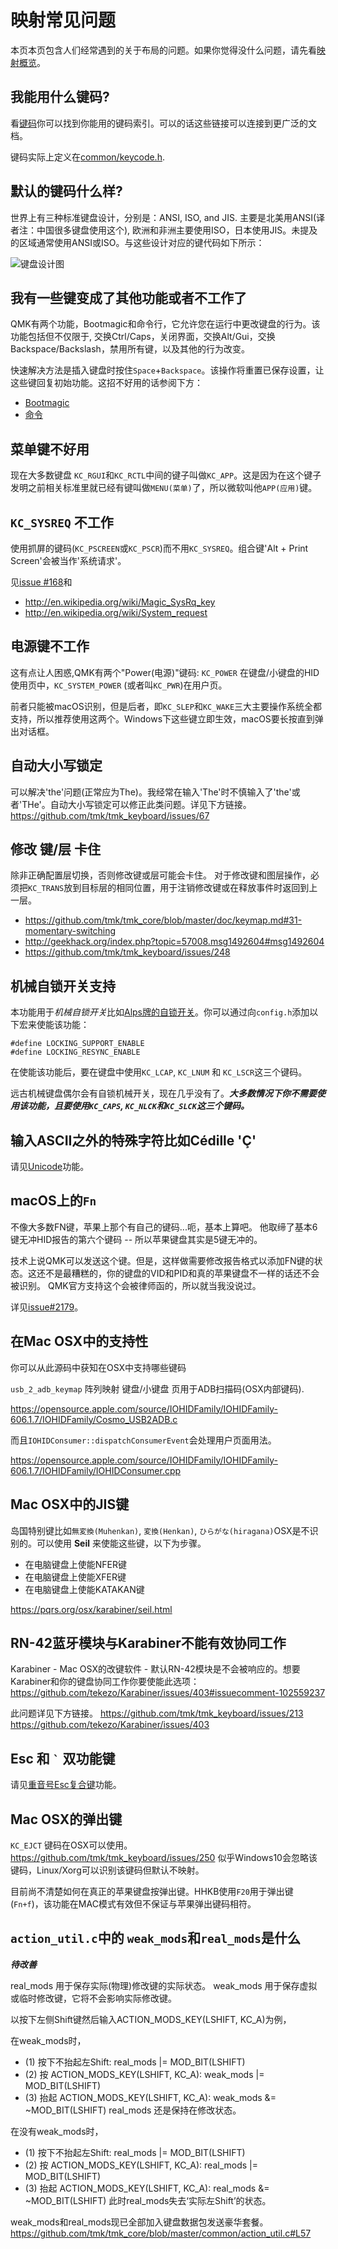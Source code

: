 # 映射常见问题

本页本页包含人们经常遇到的关于布局的问题。如果你觉得没什么问题，请先看[映射概览](zh-cn/keymap.md)。

## 我能用什么键码?
看[键码](zh-cn/keycodes.md)你可以找到你能用的键码索引。可以的话这些链接可以连接到更广泛的文档。

键码实际上定义在[common/keycode.h](https://github.com/qmk/qmk_firmware/blob/master/tmk_core/common/keycode.h).

## 默认的键码什么样?

世界上有三种标准键盘设计，分别是：ANSI, ISO, and JIS. 主要是北美用ANSI(译者注：中国很多键盘使用这个), 欧洲和非洲主要使用ISO，日本使用JIS。未提及的区域通常使用ANSI或ISO。与这些设计对应的键代码如下所示：

<!-- 该图片的来源: http://www.keyboard-layout-editor.com/#/gists/bf431647d1001cff5eff20ae55621e9a -->
![键盘设计图](https://i.imgur.com/5wsh5wM.png)

## 我有一些键变成了其他功能或者不工作了

QMK有两个功能，Bootmagic和命令行，它允许您在运行中更改键盘的行为。该功能包括但不仅限于, 交换Ctrl/Caps，关闭界面，交换Alt/Gui，交换 Backspace/Backslash，禁用所有键，以及其他的行为改变。

快速解决方法是插入键盘时按住`Space`+`Backspace`。该操作将重置已保存设置，让这些键回复初始功能。这招不好用的话参阅下方：

* [Bootmagic](zh-cn/feature_bootmagic.md)
* [命令](zh-cn/feature_command.md) 

## 菜单键不好用

现在大多数键盘 `KC_RGUI`和`KC_RCTL`中间的键子叫做`KC_APP`。这是因为在这个键子发明之前相关标准里就已经有键叫做`MENU(菜单)`了，所以微软叫他`APP(应用)`键。

## `KC_SYSREQ` 不工作
使用抓屏的键码(`KC_PSCREEN`或`KC_PSCR`)而不用`KC_SYSREQ`。组合键'Alt + Print Screen'会被当作'系统请求'。

见[issue #168](https://github.com/tmk/tmk_keyboard/issues/168)和
* http://en.wikipedia.org/wiki/Magic_SysRq_key
* http://en.wikipedia.org/wiki/System_request

## 电源键不工作

这有点让人困惑,QMK有两个"Power(电源)"键码: `KC_POWER` 在键盘/小键盘的HID使用页中，`KC_SYSTEM_POWER` (或者叫`KC_PWR`)在用户页。

前者只能被macOS识别，但是后者，即`KC_SLEP`和`KC_WAKE`三大主要操作系统全都支持，所以推荐使用这两个。Windows下这些键立即生效，macOS要长按直到弹出对话框。

## 自动大小写锁定
可以解决'the'问题(正常应为The)。我经常在输入'The'时不慎输入了'the'或者'THe'。自动大小写锁定可以修正此类问题。详见下方链接。
https://github.com/tmk/tmk_keyboard/issues/67

## 修改 键/层 卡住
除非正确配置层切换，否则修改键或层可能会卡住。
对于修改键和图层操作，必须把`KC_TRANS`放到目标层的相同位置，用于注销修改键或在释放事件时返回到上一层。

* https://github.com/tmk/tmk_core/blob/master/doc/keymap.md#31-momentary-switching
* http://geekhack.org/index.php?topic=57008.msg1492604#msg1492604
* https://github.com/tmk/tmk_keyboard/issues/248


## 机械自锁开关支持

本功能用于*机械自锁开关*比如[Alps牌的自锁开关](http://deskthority.net/wiki/Alps_SKCL_Lock)。你可以通过向`config.h`添加以下宏来使能该功能：

```
#define LOCKING_SUPPORT_ENABLE
#define LOCKING_RESYNC_ENABLE
```

在使能该功能后，要在键盘中使用`KC_LCAP`, `KC_LNUM` 和 `KC_LSCR`这三个键码。

远古机械键盘偶尔会有自锁机械开关，现在几乎没有了。***大多数情况下你不需要使用该功能，且要使用`KC_CAPS`, `KC_NLCK`和`KC_SLCK`这三个键码。***

## 输入ASCII之外的特殊字符比如Cédille 'Ç'

请见[Unicode](zh-cn/feature_unicode.md)功能。

## macOS上的`Fn` 

不像大多数FN键，苹果上那个有自己的键码...呃，基本上算吧。 他取缔了基本6键无冲HID报告的第六个键码 -- 所以苹果键盘其实是5键无冲的。

技术上说QMK可以发送这个键。但是，这样做需要修改报告格式以添加FN键的状态。这还不是最糟糕的，你的键盘的VID和PID和真的苹果键盘不一样的话还不会被识别。
QMK官方支持这个会被律师函的，所以就当我没说过。

详见[issue#2179](https://github.com/qmk/qmk_firmware/issues/2179)。

## 在Mac OSX中的支持性
你可以从此源码中获知在OSX中支持哪些键码

`usb_2_adb_keymap` 阵列映射 键盘/小键盘 页用于ADB扫描码(OSX内部键码).

https://opensource.apple.com/source/IOHIDFamily/IOHIDFamily-606.1.7/IOHIDFamily/Cosmo_USB2ADB.c

而且`IOHIDConsumer::dispatchConsumerEvent`会处理用户页面用法。<!--TODO：上面那两句翻译的不好-> handles Consumer page usages. 用户页面这个词不贴切-->

https://opensource.apple.com/source/IOHIDFamily/IOHIDFamily-606.1.7/IOHIDFamily/IOHIDConsumer.cpp


## Mac OSX中的JIS键
岛国特别键比如`無変換(Muhenkan)`, `変換(Henkan)`, `ひらがな(hiragana)`OSX是不识别的。可以使用 **Seil** 来使能这些键，以下为步骤。
<!--注意：以上“岛国特别键”没有任何地域歧视的意思 -->
* 在电脑键盘上使能NFER键
* 在电脑键盘上使能XFER键
* 在电脑键盘上使能KATAKAN键

https://pqrs.org/osx/karabiner/seil.html


## RN-42蓝牙模块与Karabiner不能有效协同工作
Karabiner - Mac OSX的改键软件 - 默认RN-42模块是不会被响应的。想要Karabiner和你的键盘协同工作你要使能此选项：
https://github.com/tekezo/Karabiner/issues/403#issuecomment-102559237

此问题详见下方链接。
https://github.com/tmk/tmk_keyboard/issues/213
https://github.com/tekezo/Karabiner/issues/403


## Esc 和 <code>&#96;</code> 双功能键

请见[重音号Esc复合键](zh-cn/feature_grave_esc.md)功能。

## Mac OSX的弹出键
`KC_EJCT` 键码在OSX可以使用。 https://github.com/tmk/tmk_keyboard/issues/250
似乎Windows10会忽略该键码，Linux/Xorg可以识别该键码但默认不映射。

目前尚不清楚如何在真正的苹果键盘按弹出键。HHKB使用`F20`用于弹出键(`Fn+f`)，该功能在MAC模式有效但不保证与苹果弹出键码相符。


## `action_util.c`中的 `weak_mods`和`real_mods`是什么
___待改善___

real_mods 用于保存实际(物理)修改键的实际状态。
weak_mods 用于保存虚拟或临时修改键，它将不会影响实际修改键。

以按下左侧Shift键然后输入ACTION_MODS_KEY(LSHIFT, KC_A)为例，

在weak_mods时，
* (1) 按下不抬起左Shift: real_mods |= MOD_BIT(LSHIFT)
* (2) 按 ACTION_MODS_KEY(LSHIFT, KC_A): weak_mods |= MOD_BIT(LSHIFT)
* (3) 抬起 ACTION_MODS_KEY(LSHIFT, KC_A): weak_mods &= ~MOD_BIT(LSHIFT)
real_mods 还是保持在修改状态。

在没有weak_mods时，
* (1) 按下不抬起左Shift: real_mods |= MOD_BIT(LSHIFT)
* (2) 按 ACTION_MODS_KEY(LSHIFT, KC_A): real_mods |= MOD_BIT(LSHIFT)
* (3) 抬起 ACTION_MODS_KEY(LSHIFT, KC_A): real_mods &= ~MOD_BIT(LSHIFT)
此时real_mods失去‘实际左Shift’的状态。

weak_mods和real_mods现已全部加入键盘数据包发送豪华套餐。
https://github.com/tmk/tmk_core/blob/master/common/action_util.c#L57

<!--源文件：https://raw.githubusercontent.com/qmk/qmk_firmware/770a4ee7291095aaa6548d3e988633bf2ae6e6c0/docs/faq_keymap.md 
    源提交哈希：770a4ee7291095aaa6548d3e988633bf2ae6e6c0-->
<!--翻译时间:20200217-19:04(GMT+8)-->
